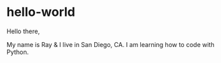 # hello-world

Hello there, 

My name is Ray & I live in San Diego, CA. I am learning how to code with Python.
